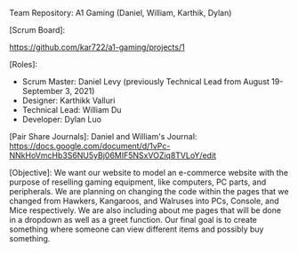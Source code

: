 Team Repository: A1 Gaming (Daniel, William, Karthik, Dylan)

[Repository]:
https://github.com/kar722/a1-gaming/edit/main/README.md

[Scrum Board]:

https://github.com/kar722/a1-gaming/projects/1

[Roles]:
- Scrum Master: Daniel Levy (previously Technical Lead from August 19-September 3, 2021)
- Designer: Karthikk Valluri
- Technical Lead: William Du
- Developer: Dylan Luo

[Pair Share Journals]:
Daniel and William's Journal:
https://docs.google.com/document/d/1vPc-NNkHoVmcHb3S6NU5yBj06MIF5NSxVOZiq8TVLoY/edit


[Karthik and Dylan's Journal]:
https://docs.google.com/document/d/1R-onvhHRnXWmFq3cE78amJ_WD8tyBJaAEcQoICjz09k/edit?usp=sharing

[Objective]: 
We want our website to model an e-commerce website with the purpose of reselling gaming equipment, like computers, PC parts, and peripherals. We are planning on changing the code within the pages that we changed from Hawkers, Kangaroos, and Walruses into PCs, Console, and Mice respectively. We are also including about me pages that will be done in a dropdown as well as a greet function. Our final goal is to create something where someone can view different items and possibly buy something.



